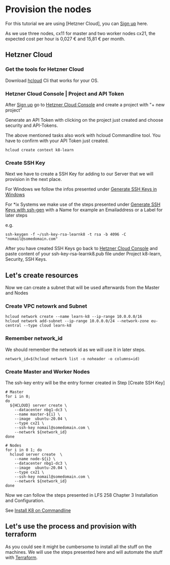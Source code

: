 # Provision the nodes

For this tutorial we are using [Hetzner Cloud], you can [Sign up] here.

As we use three nodes, cx11 for master and two worker nodes cx21, the expected cost per hour is 0,027 € and 15,81 € per month.

## Hetzner Cloud

### Get the tools for Hetzner Cloud

Download [hcloud] Cli that works for your OS.

### Hetzner Cloud Console | Project and API Token

After [Sign up] go to [Hetzner Cloud Console] and create a project with "+ new project"

Generate an API Token with clicking on the project just created and choose security and API-Tokens.

The above mentioned tasks also work with hcloud Commandline tool. You have to confirm with your API Token just created.

`hcloud create context k8-learn`

### Create SSH Key

Next we have to create a SSH Key for adding to our Server that we will provision in the next place.

For Windows we follow the infos presented under [Generate SSH Keys in Windows]

For *ix Systems we make use of the steps presented under [Generate SSH Keys with ssh-gen] with a Name for example an Emailaddress or a Label for later steps

e.g.

`ssh-keygen -f ~/ssh-key-rsa-learnk8 -t rsa -b 4096 -C "nomail@somedomain.com"`

After you have created SSH Keys go back to [Hetzner Cloud Console] and paste content of your ssh-key-rsa-learnk8.pub file under Project k8-learn, Security, SSH Keys.

## Let's create resources

Now we can create a subnet that will be used afterwards from the Master and Nodes

### Create VPC netowrk and Subnet

```console
hcloud network create --name learn-k8 --ip-range 10.0.0.0/16
hcloud network add-subnet --ip-range 10.0.0.0/24 --network-zone eu-central --type cloud learn-k8
```
### Remember network_id

We should remember the network id as we will use it in later steps.

`network_id=$(hcloud network list -o noheader -o columns=id)`

### Create Master and Worker Nodes

The ssh-key entry will be the entry former created in Step [Create SSH Key]

```console
# Master
for i in 0; 
do
  ${HCLOUD} server create \
    --datacenter nbg1-dc3 \
    --name master-${i} \
    --image  ubuntu-20.04 \
    --type cx21 \
    --ssh-key nomail@somedomain.com \
    --network ${network_id}
done

# Nodes
for i in 0 1; do
  hcloud server create  \
    --name node-${i} \
    --datacenter nbg1-dc3 \
    --image  ubuntu-20.04 \
    --type cx21 \
    --ssh-key nomail@somedomain.com \
    --network ${network_id}
done
```

Now we can follow the steps presented in LFS 258 Chapter 3 Installation and Configuration.

See [Install K8 on Commandline]

## Let's use the process and provision with terraform

As you could see it might be cumbersome to install all the stuff on the machines. We will use the steps presented here and will automate the stuff with [Terraform].



[Hetzner Cloud Console]: https://console.hetzner.cloud/
[hcloud]: https://github.com/hetznercloud/cli
[Kubernetes Tutorial]: https://community.hetzner.com/tutorials/install-kubernetes-cluster
[Terraform to provision hosts]: https://community.hetzner.com/tutorials/howto-hcloud-terraform
[Sign up]: https://www.hetzner.com/cloud?country=de
[Generate SSH Keys in Windows]: https://www.ssh.com/academy/ssh/putty/windows/puttygen
[Generate SSH Keys with ssh-gen]: https://www.ssh.com/academy/ssh/keygen
[Terraform]: https://www.terraform.io
[Install K8 on Commandline]: 02-install-configure-k8.md